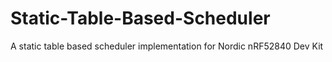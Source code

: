 # Static-Table-Based-Scheduler
A static table based scheduler implementation for Nordic nRF52840 Dev Kit
